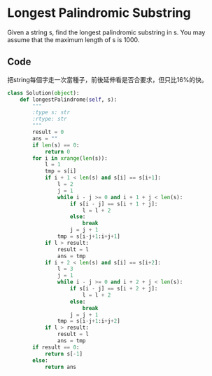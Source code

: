 Longest Palindromic Substring
========

Given a string s, find the longest palindromic substring in s. You may assume that the maximum length of s is 1000.



## Code

把string每個字走一次當種子，前後延伸看是否合要求，但只比16%的快。

```python
class Solution(object):
    def longestPalindrome(self, s):
        """
        :type s: str
        :rtype: str
        """
        result = 0
        ans = ""
        if len(s) == 0:
            return 0
        for i in xrange(len(s)):
            l = 1
            tmp = s[i]
            if i + 1 < len(s) and s[i] == s[i+1]:
                l = 2
                j = 1
                while i - j >= 0 and i + 1 + j < len(s):
                    if s[i - j] == s[i + 1 + j]:
                        l = l + 2
                    else:
                        break
                    j = j + 1
                tmp = s[i-j+1:i+j+1]
            if l > result:
                result = l
                ans = tmp
            if i + 2 < len(s) and s[i] == s[i+2]:
                l = 3
                j = 1
                while i - j >= 0 and i + 2 + j < len(s):
                    if s[i - j] == s[i + 2 + j]:
                        l = l + 2
                    else:
                        break
                    j = j + 1
                tmp = s[i-j+1:i+j+2]
            if l > result:
                result = l
                ans = tmp
        if result == 0:
            return s[-1]
        else:
            return ans
```
